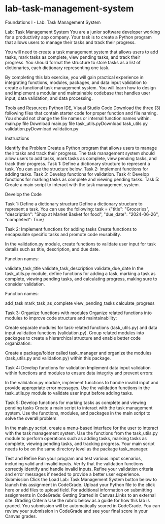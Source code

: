 # lab-task-management-system
Foundations I - Lab: Task Management System

Lab: Task Management System 
You are a junior software developer working for a productivity app company. Your task is to create a Python program that allows users to manage their tasks and track their progress.

You will need to create a task management system that allows users to add tasks, mark tasks as complete, view pending tasks, and track their progress. You should format the structure to store tasks as a list of dictionaries, each dictionary representing one task.

By completing this lab exercise, you will gain practical experience in integrating functions, modules, packages, and data input validation to create a functional task management system. You will learn how to design and implement a modular and maintainable codebase that handles user input, data validation, and data processing.

Tools and Resources
Python IDE, Visual Studio Code
Download the three (3) following files that contain starter code for proper function and file naming. You should not change the file names or internal function names within.
main.py file Download main.py file 
task_utils.pyDownload task_utils.py
validation.pyDownload validation.py

Instructions

Identify the Problem
Create a Python program that allows users to manage their tasks and track their progress. The task management system should allow users to add tasks, mark tasks as complete, view pending tasks, and track their progress.
Task 1: Define a dictionary structure to represent a task. You can use the structure below.
Task 2: Implement functions for adding tasks.
Task 3: Develop functions for validation.
Task 4: Develop functions for marking tasks as complete and viewing pending tasks.
Task 5: Create a main script to interact with the task management system.

Develop the Code

Task 1: Define a dictionary structure
Define a dictionary structure to represent a task. You can use the following:
task = {"title": "Groceries",
 "description": "Shop at Market Basket for food", 
 "due_date": "2024-06-26",
 "completed": True}
 
Task 2: Implement functions for adding tasks
Create functions to encapsulate specific tasks and promote code reusability.

In the validation.py module, create functions to validate user input for task details such as title, description, and due date.

Function names: 

validate_task_title
validate_task_description
validate_due_date
In the task_utils.py module, define functions for adding a task, marking a task as complete, viewing pending tasks, and calculating progress, making sure to consider validation.

Function names:

add_task
mark_task_as_complete
view_pending_tasks
calculate_progress

Task 3: Organize functions with modules
Organize related functions into modules to improve code structure and maintainability:

Create separate modules for task-related functions (task_utils.py) and data input validation functions (validation.py).
Group related modules into packages to create a hierarchical structure and enable better code organization:

Create a package/folder called task_manager and organize the modules (task_utils.py and validation.py) within this package.

Task 4: Develop functions for validation
Implement data input validation within functions and modules to ensure data integrity and prevent errors:

In the validation.py module, implement functions to handle invalid input and provide appropriate error messages.
Use the validation functions in the task_utils.py module to validate user input before adding tasks.

Task 5: Develop functions for marking tasks as complete and viewing pending tasks
Create a main script to interact with the task management system. Use the functions, modules, and packages in the main script to solve the overall problem:

In the main.py script, create a menu-based interface for the user to interact with the task management system.
Use the functions from the task_utils.py module to perform operations such as adding tasks, marking tasks as complete, viewing pending tasks, and tracking progress.
Your main script needs to be on the same directory level as the package task_manager.

Test and Refine
Run your program and test various input scenarios, including valid and invalid inputs.
Verify that the validation functions correctly identify and handle invalid inputs.
Refine your validation criteria and error messages if needed to provide a better user experience.
Submission
Click the Load Lab: Task Management System button below to launch this assignment in CodeGrade.
Upload your Python file to the click here or add files to upload field.
For additional information on submitting assignments in CodeGrade: Getting Started in Canvas.Links to an external site.
Grading Criteria
Use the rubric below as a guide for how this lab is graded.
You submission will be automatically scored in CodeGrade.
You can review your submission in CodeGrade and see your final score in your Canvas grades.
